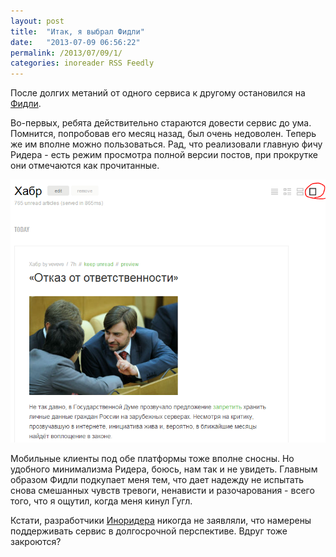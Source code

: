 ```yaml
---
layout: post
title:  "Итак, я выбрал Фидли"
date:   "2013-07-09 06:56:22"
permalink: /2013/07/09/1/
categories: inoreader RSS Feedly
---
```


После долгих метаний от одного сервиса к другому остановился на
[Фидли](http://cloud.feedly.com/).

Во-первых, ребята действительно стараются довести сервис до
ума. Помнится, попробовав его месяц назад, был очень недоволен. Теперь
же им вполне можно пользоваться. Рад, что реализовали главную фичу
Ридера - есть режим просмотра полной версии постов, при прокрутке они
отмечаются как прочитанные.

![feedly](/assets/static/feedly.png)

Мобильные клиенты под обе платформы тоже вполне сносны. Но удобного
минимализма Ридера, боюсь, нам так и не увидеть.  Главным образом
Фидли подкупает меня тем, что дает надежду не испытать снова смешанных
чувств тревоги, ненависти и разочарования - всего того, что я ощутил,
когда меня кинул Гугл.

Кстати, разработчики [Иноридера](https://www.inoreader.com/) никогда
не заявляли, что намерены поддерживать сервис в долгосрочной
перспективе. Вдруг тоже закроются?
